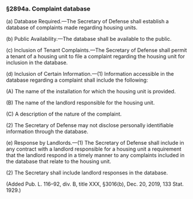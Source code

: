 ### §2894a. Complaint database ###

(a) Database Required.—The Secretary of Defense shall establish a database of complaints made regarding housing units.

(b) Public Availability.—The database shall be available to the public.

(c) Inclusion of Tenant Complaints.—The Secretary of Defense shall permit a tenant of a housing unit to file a complaint regarding the housing unit for inclusion in the database.

(d) Inclusion of Certain Information.—(1) Information accessible in the database regarding a complaint shall include the following:

(A) The name of the installation for which the housing unit is provided.

(B) The name of the landlord responsible for the housing unit.

(C) A description of the nature of the complaint.

(2) The Secretary of Defense may not disclose personally identifiable information through the database.

(e) Response by Landlords.—(1) The Secretary of Defense shall include in any contract with a landlord responsible for a housing unit a requirement that the landlord respond in a timely manner to any complaints included in the database that relate to the housing unit.

(2) The Secretary shall include landlord responses in the database.

(Added Pub. L. 116–92, div. B, title XXX, §3016(b), Dec. 20, 2019, 133 Stat. 1929.)
